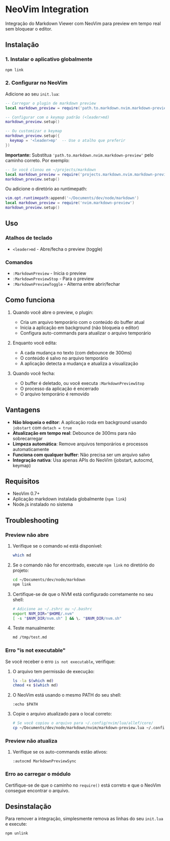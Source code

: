# NeoVim Integration

Integração do Markdown Viewer com NeoVim para preview em tempo real sem bloquear o editor.

## Instalação

### 1. Instalar o aplicativo globalmente

```bash
npm link
```

### 2. Configurar no NeoVim

Adicione ao seu `init.lua`:

```lua
-- Carregar o plugin de markdown preview
local markdown_preview = require('path.to.markdown.nvim.markdown-preview')

-- Configurar com o keymap padrão (<leader>md)
markdown_preview.setup()

-- Ou customizar o keymap
markdown_preview.setup({
  keymap = '<leader>mp'  -- Use o atalho que preferir
})
```

**Importante:** Substitua `'path.to.markdown.nvim.markdown-preview'` pelo caminho correto. Por exemplo:

```lua
-- Se você clonou em ~/projects/markdown
local markdown_preview = require('projects.markdown.nvim.markdown-preview')
markdown_preview.setup()
```

Ou adicione o diretório ao runtimepath:

```lua
vim.opt.runtimepath:append('~/Documents/dev/node/markdown')
local markdown_preview = require('nvim.markdown-preview')
markdown_preview.setup()
```

## Uso

### Atalhos de teclado

- `<leader>md` - Abre/fecha o preview (toggle)

### Comandos

- `:MarkdownPreview` - Inicia o preview
- `:MarkdownPreviewStop` - Para o preview
- `:MarkdownPreviewToggle` - Alterna entre abrir/fechar

## Como funciona

1. Quando você abre o preview, o plugin:
   - Cria um arquivo temporário com o conteúdo do buffer atual
   - Inicia a aplicação em background (não bloqueia o editor)
   - Configura auto-commands para atualizar o arquivo temporário

2. Enquanto você edita:
   - A cada mudança no texto (com debounce de 300ms)
   - O conteúdo é salvo no arquivo temporário
   - A aplicação detecta a mudança e atualiza a visualização

3. Quando você fecha:
   - O buffer é deletado, ou você executa `:MarkdownPreviewStop`
   - O processo da aplicação é encerrado
   - O arquivo temporário é removido

## Vantagens

- **Não bloqueia o editor**: A aplicação roda em background usando `jobstart` com `detach = true`
- **Atualização em tempo real**: Debounce de 300ms para não sobrecarregar
- **Limpeza automática**: Remove arquivos temporários e processos automaticamente
- **Funciona com qualquer buffer**: Não precisa ser um arquivo salvo
- **Integração nativa**: Usa apenas APIs do NeoVim (jobstart, autocmd, keymap)

## Requisitos

- NeoVim 0.7+
- Aplicação markdown instalada globalmente (`npm link`)
- Node.js instalado no sistema

## Troubleshooting

### Preview não abre

1. Verifique se o comando `md` está disponível:
   ```bash
   which md
   ```

2. Se o comando não for encontrado, execute `npm link` no diretório do projeto:
   ```bash
   cd ~/Documents/dev/node/markdown
   npm link
   ```

3. Certifique-se de que o NVM está configurado corretamente no seu shell:
   ```bash
   # Adicione ao ~/.zshrc ou ~/.bashrc
   export NVM_DIR="$HOME/.nvm"
   [ -s "$NVM_DIR/nvm.sh" ] && \. "$NVM_DIR/nvm.sh"
   ```

4. Teste manualmente:
   ```bash
   md /tmp/test.md
   ```

### Erro "is not executable"

Se você receber o erro `is not executable`, verifique:

1. O arquivo tem permissão de execução:
   ```bash
   ls -la $(which md)
   chmod +x $(which md)
   ```

2. O NeoVim está usando o mesmo PATH do seu shell:
   ```vim
   :echo $PATH
   ```

3. Copie o arquivo atualizado para o local correto:
   ```bash
   # Se você copiou o arquivo para ~/.config/nvim/lua/allef/core/
   cp ~/Documents/dev/node/markdown/nvim/markdown-preview.lua ~/.config/nvim/lua/allef/core/markdown.lua
   ```

### Preview não atualiza

1. Verifique se os auto-commands estão ativos:
   ```vim
   :autocmd MarkdownPreviewSync
   ```

### Erro ao carregar o módulo

Certifique-se de que o caminho no `require()` está correto e que o NeoVim consegue encontrar o arquivo.

## Desinstalação

Para remover a integração, simplesmente remova as linhas do seu `init.lua` e execute:

```bash
npm unlink
```
